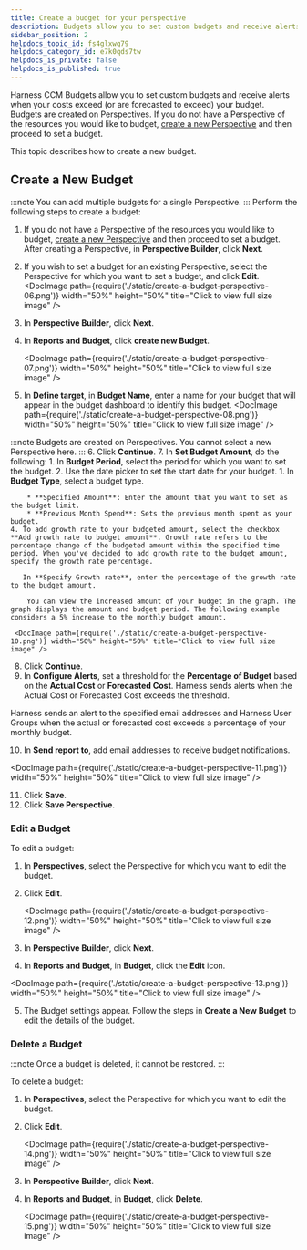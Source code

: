 ```yaml
---
title: Create a budget for your perspective
description: Budgets allow you to set custom budgets and receive alerts when your costs exceed (or are forecasted to exceed) your budget.
sidebar_position: 2
helpdocs_topic_id: fs4glxwq79
helpdocs_category_id: e7k0qds7tw
helpdocs_is_private: false
helpdocs_is_published: true
---
```


Harness CCM Budgets allow you to set custom budgets and receive alerts when your costs exceed (or are forecasted to exceed) your budget. Budgets are created on Perspectives. If you do not have a Perspective of the resources you would like to budget, [create a new Perspective](1-create-cost-perspectives.md) and then proceed to set a budget.

This topic describes how to create a new budget.

## Create a New Budget

:::note
You can add multiple budgets for a single Perspective.
:::
Perform the following steps to create a budget:
1. If you do not have a Perspective of the resources you would like to budget, [create a new Perspective](1-create-cost-perspectives.md) and then proceed to set a budget.
   After creating a Perspective, in **Perspective Builder**, click **Next**.
2. If you wish to set a budget for an existing Perspective, select the Perspective for which you want to set a budget, and click **Edit**.
     <DocImage path={require('./static/create-a-budget-perspective-06.png')} width="50%" height="50%" title="Click to view full size image" />

3. In **Perspective Builder**, click **Next**.
4. In **Reports and Budget**, click **create new Budget**.
         
     <DocImage path={require('./static/create-a-budget-perspective-07.png')} width="50%" height="50%" title="Click to view full size image" />

5. In **Define target**, in **Budget Name**, enter a name for your budget that will appear in the budget dashboard to identify this budget.
      <DocImage path={require('./static/create-a-budget-perspective-08.png')} width="50%" height="50%" title="Click to view full size image" />


:::note
   Budgets are created on Perspectives. You cannot select a new Perspective here.
:::
6. Click **Continue**.
7. In **Set Budget Amount**, do the following:
	1. In **Budget Period**, select the period for which you want to set the budget.
	2. Use the date picker to set the start date for your budget.
   	1. In **Budget Type**, select a budget type.  
	
		* **Specified Amount**: Enter the amount that you want to set as the budget limit.
		* **Previous Month Spend**: Sets the previous month spent as your budget.
	4. To add growth rate to your budgeted amount, select the checkbox **Add growth rate to budget amount**. Growth rate refers to the percentage change of the budgeted amount within the specified time period. When you've decided to add growth rate to the budget amount, specify the growth rate percentage.
     
       In **Specify Growth rate**, enter the percentage of the growth rate to the budget amount.  
		  
		You can view the increased amount of your budget in the graph. The graph displays the amount and budget period. The following example considers a 5% increase to the monthly budget amount.

     <DocImage path={require('./static/create-a-budget-perspective-10.png')} width="50%" height="50%" title="Click to view full size image" />

		
8. Click **Continue**.
9. In **Configure Alerts**, set a threshold for the **Percentage of Budget** based on the **Actual Cost** or **Forecasted Cost**. Harness sends alerts when the Actual Cost or Forecasted Cost exceeds the threshold.

  Harness sends an alert to the specified email addresses and Harness User Groups when the actual or forecasted cost exceeds a percentage of your monthly budget.

10. In **Send report to**, add email addresses to receive budget notifications.
    
   <DocImage path={require('./static/create-a-budget-perspective-11.png')} width="50%" height="50%" title="Click to view full size image" />


11. Click **Save**.
12. Click **Save Perspective**.

### Edit a Budget

To edit a budget:

1. In **Perspectives**, select the Perspective for which you want to edit the budget.
2. Click **Edit**.
   
   <DocImage path={require('./static/create-a-budget-perspective-12.png')} width="50%" height="50%" title="Click to view full size image" />

3. In **Perspective Builder**, click **Next**.
4. In **Reports and Budget**, in **Budget**, click the **Edit** icon.
   
  <DocImage path={require('./static/create-a-budget-perspective-13.png')} width="50%" height="50%" title="Click to view full size image" />

5. The Budget settings appear. Follow the steps in **Create a New Budget** to edit the details of the budget.

### Delete a Budget


:::note
Once a budget is deleted, it cannot be restored.
:::

To delete a budget:

1. In **Perspectives**, select the Perspective for which you want to edit the budget.
2. Click **Edit**.
   
     <DocImage path={require('./static/create-a-budget-perspective-14.png')} width="50%" height="50%" title="Click to view full size image" />

3. In **Perspective Builder**, click **Next**.
4. In **Reports and Budget**, in **Budget**, click **Delete**.
   
     <DocImage path={require('./static/create-a-budget-perspective-15.png')} width="50%" height="50%" title="Click to view full size image" />




